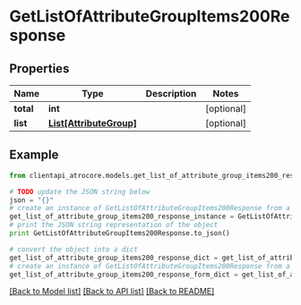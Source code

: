 # GetListOfAttributeGroupItems200Response


## Properties
Name | Type | Description | Notes
------------ | ------------- | ------------- | -------------
**total** | **int** |  | [optional] 
**list** | [**List[AttributeGroup]**](AttributeGroup.md) |  | [optional] 

## Example

```python
from clientapi_atrocore.models.get_list_of_attribute_group_items200_response import GetListOfAttributeGroupItems200Response

# TODO update the JSON string below
json = "{}"
# create an instance of GetListOfAttributeGroupItems200Response from a JSON string
get_list_of_attribute_group_items200_response_instance = GetListOfAttributeGroupItems200Response.from_json(json)
# print the JSON string representation of the object
print GetListOfAttributeGroupItems200Response.to_json()

# convert the object into a dict
get_list_of_attribute_group_items200_response_dict = get_list_of_attribute_group_items200_response_instance.to_dict()
# create an instance of GetListOfAttributeGroupItems200Response from a dict
get_list_of_attribute_group_items200_response_form_dict = get_list_of_attribute_group_items200_response.from_dict(get_list_of_attribute_group_items200_response_dict)
```
[[Back to Model list]](../README.md#documentation-for-models) [[Back to API list]](../README.md#documentation-for-api-endpoints) [[Back to README]](../README.md)


